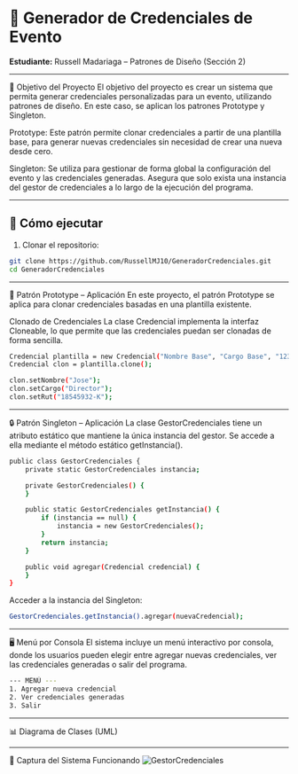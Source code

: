 # 🪪 Generador de Credenciales de Evento  
**Estudiante:** Russell Madariaga – Patrones de Diseño (Sección 2)

---

🎯 Objetivo del Proyecto
El objetivo del proyecto es crear un sistema que permita generar credenciales personalizadas para un evento, utilizando patrones de diseño. En este caso, se aplican los patrones Prototype y Singleton.

Prototype: Este patrón permite clonar credenciales a partir de una plantilla base, para generar nuevas credenciales sin necesidad de crear una nueva desde cero.

Singleton: Se utiliza para gestionar de forma global la configuración del evento y las credenciales generadas. Asegura que solo exista una instancia del gestor de credenciales a lo largo de la ejecución del programa.

---

## 🚀 Cómo ejecutar

1. Clonar el repositorio:
```bash
git clone https://github.com/RussellMJ10/GeneradorCredenciales.git
cd GeneradorCredenciales
```

---

🧬 Patrón Prototype – Aplicación
En este proyecto, el patrón Prototype se aplica para clonar credenciales basadas en una plantilla existente.

Clonado de Credenciales
La clase Credencial implementa la interfaz Cloneable, lo que permite que las credenciales puedan ser clonadas de forma sencilla.
```bash
Credencial plantilla = new Credencial("Nombre Base", "Cargo Base", "12345678-9");
Credencial clon = plantilla.clone();  

clon.setNombre("Jose");
clon.setCargo("Director");
clon.setRut("18545932-K");
```
---

🔒 Patrón Singleton – Aplicación
La clase GestorCredenciales tiene un atributo estático que mantiene la única instancia del gestor. Se accede a ella mediante el método estático getInstancia().
```bash
public class GestorCredenciales {
    private static GestorCredenciales instancia;

    private GestorCredenciales() {
    }

    public static GestorCredenciales getInstancia() {
        if (instancia == null) {
            instancia = new GestorCredenciales();
        }
        return instancia;
    }

    public void agregar(Credencial credencial) {
    }
}
```
Acceder a la instancia del Singleton:
```bash
GestorCredenciales.getInstancia().agregar(nuevaCredencial);
```

---

🖥️ Menú por Consola
El sistema incluye un menú interactivo por consola, donde los usuarios pueden elegir entre agregar nuevas credenciales, ver las credenciales generadas o salir del programa.
```bash
--- MENÚ ---
1. Agregar nueva credencial
2. Ver credenciales generadas
3. Salir
```
---

📊 Diagrama de Clases (UML)

---

📸 Captura del Sistema Funcionando
![GestorCredenciales](https://github.com/user-attachments/assets/25126642-2445-4e80-bfef-16237ff9ef60)

